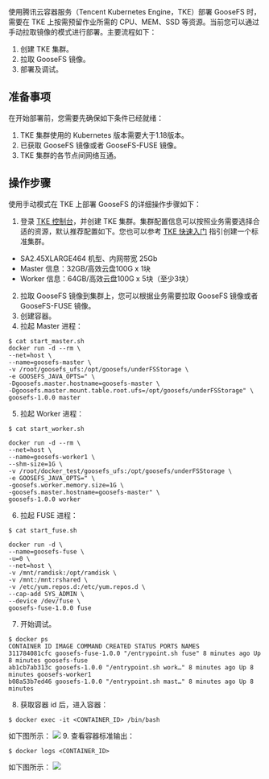 使用腾讯云容器服务（Tencent Kubernetes Engine，TKE）部署 GooseFS 时，需要在 TKE 上按需预留作业所需的 CPU、MEM、SSD 等资源。当前您可以通过手动拉取镜像的模式进行部署。主要流程如下：
1. 创建 TKE 集群。
2. 拉取 GooseFS 镜像。
3. 部署及调试。

## 准备事项

在开始部署前，您需要先确保如下条件已经就绪：
1. TKE 集群使用的 Kubernetes 版本需要大于1.18版本。
2. 已获取 GooseFS 镜像或者 GooseFS-FUSE 镜像。
3. TKE 集群的各节点间网络互通。

## 操作步骤

使用手动模式在 TKE 上部署 GooseFS 的详细操作步骤如下：

1. 登录 [TKE 控制台](https://console.cloud.tencent.com/tke)，并创建 TKE 集群。集群配置信息可以按照业务需要选择合适的资源，默认推荐配置如下。您也可以参考 [TKE 快速入门](https://cloud.tencent.com/document/product/457/54231) 指引创建一个标准集群。
 - SA2.45XLARGE464 机型、内网带宽 25Gb
 - Master 信息：32GB/高效云盘100G x 1块
 - Worker 信息：64GB/高效云盘100G x 5块（至少3块）
2. 拉取 GooseFS 镜像到集群上，您可以根据业务需要拉取 GooseFS 镜像或者 GooseFS-FUSE 镜像。
3. 创建容器。
4. 拉起 Master 进程：
```plaintext
$ cat start_master.sh 
docker run -d --rm \
--net=host \
--name=goosefs-master \
-v /root/goosefs_ufs:/opt/goosefs/underFSStorage \
-e GOOSEFS_JAVA_OPTS=" \
-Dgoosefs.master.hostname=goosefs-master \
-Dgoosefs.master.mount.table.root.ufs=/opt/goosefs/underFSStorage" \
goosefs-1.0.0 master
```
5. 拉起 Worker 进程：
```plaintext
$ cat start_worker.sh 

docker run -d --rm \
--net=host \
--name=goosefs-worker1 \
--shm-size=1G \
-v /root/docker_test/goosefs_ufs:/opt/goosefs/underFSStorage \
-e GOOSEFS_JAVA_OPTS=" \
-goosefs.worker.memory.size=1G \
-goosefs.master.hostname=goosefs-master" \
goosefs-1.0.0 worker
```
6. 拉起 FUSE 进程：
```plaintext
$ cat start_fuse.sh 

docker run -d \
--name=goosefs-fuse \
-u=0 \
--net=host \
-v /mnt/ramdisk:/opt/ramdisk \
-v /mnt:/mnt:rshared \
-v /etc/yum.repos.d:/etc/yum.repos.d \
--cap-add SYS_ADMIN \
--device /dev/fuse \
goosefs-fuse-1.0.0 fuse
```
7. 开始调试。
```plaintext
$ docker ps
CONTAINER ID IMAGE COMMAND CREATED STATUS PORTS NAMES
311784081cfc goosefs-fuse-1.0.0 "/entrypoint.sh fuse" 8 minutes ago Up 8 minutes goosefs-fuse
ab1cb7ab313c goosefs-1.0.0 "/entrypoint.sh work…" 8 minutes ago Up 8 minutes goosefs-worker1
b08a53b7ed46 goosefs-1.0.0 "/entrypoint.sh mast…" 8 minutes ago Up 8 minutes
```
8. 获取容器 id 后，进入容器：
```plaintext
$ docker exec -it <CONTAINER_ID> /bin/bash
```
 如下图所示：
![](https://main.qcloudimg.com/raw/8f9aba2470f38836dbaff7e7a48a657d.png)
9. 查看容器标准输出：
```plaintext
$ docker logs <CONTAINER_ID>
```
 如下图所示：
![](https://main.qcloudimg.com/raw/a1bbe15a0d811f9d4af2117d010f2702.png)

